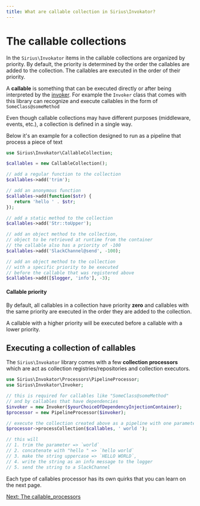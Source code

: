 ```yaml
---
title: What are callable collection in Sirius\Invokator?
---
```


# The callable collections

In the `Sirius\Invokator` items in the callable collections are organized by priority. By default, the priority is determined by the order the callables are added to the collection. The callables are executed in the order of their priority.

A **callable** is something that can be executed directly or after being interpreted by the [invoker](4_the_invoker.md). 
For example the `Invoker` class that comes with this library can recognize and execute callables in the form of `SomeClass@someMethod`

Even though callable collections may have different purposes (middleware, events, etc.), a collection is defined in a single way. 

Below it's an example for a collection designed to run as a pipeline that process a piece of text

```php
use Sirius\Invokator\CallableCollection;

$callables = new CallableCollection();

// add a regular function to the collection
$callables->add('trim');

// add an anonymous function
$callables->add(function($str) {
   return 'hello ' . $str;
});

// add a static method to the collection
$callables->add('Str::toUpper');

// add an object method to the collection,
// object to be retrieved at runtime from the container
// the callable also has a priority of -100
$callables->add('SlackChannel@send', -100);

// add an object method to the collection
// with a specific priority to be executed
// before the callable that was registered above 
$callables->add([$logger, 'info'], -3);
```

#### Callable priority

By default, all callables in a collection have priority **zero** and callables with the same priority are executed in the order they are added to the collection.

A callable with a higher priority will be executed before a callable with a lower priority.

## Executing a collection of callables

The `Sirius\Invokator` library comes with a few **collection processors** which are act as collection registries/repositories and collection executors.

```php
use Sirius\Invokator\Processors\PipelineProcessor;
use Sirius\Invokator\Invoker;

// this is required for callables like "SomeClass@someMethod"
// and by callables that have dependencies
$invoker = new Invoker($yourChoiceOfDependencyInjectionContainer);
$processor = new PipelineProcessor($invoker);

// execute the collection created above as a pipeline with one parameter
$processor->processCollection($callables, ' world '); 

// this will
// 1. trim the parameter => `world`
// 2. concatenate with "hello " => `hello world`
// 3. make the string uppercase => `HELLO WORLD`,
// 4. write the string as an info message to the logger
// 5. send the string to a SlackChannel
```

Each type of callables processor has its own quirks that you can learn on the next page.

[Next: The callable_processors](2_callable_processors.md)
